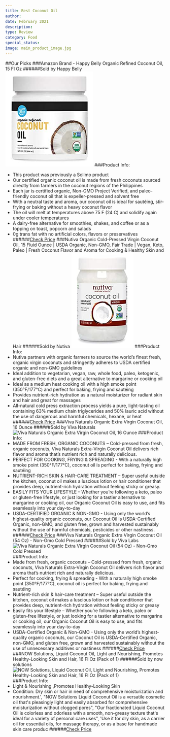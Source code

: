 ```yaml
---
title: Best Coconut Oil
author: 
date: February 2021
description: 
type: Review
category: Food
special_status: 
image: main_product_image.jpg
---
```

##Our Picks
###Amazon Brand - Happy Belly Organic Refined Coconut Oil, 15 Fl Oz
######Sold by Happy Belly
![Amazon Brand - Happy Belly Organic Refined Coconut Oil, 15 Fl Oz](./AmazonBra.jpeg)
###Product Info:
- This product was previously a Solimo product
- Our certified organic coconut oil is made from fresh coconuts sourced directly from farmers in the coconut regions of the Philippines
- Each jar is certified organic, Non-GMO Project Verified, and paleo-friendly coconut oil that is expeller-pressed and solvent free
- With a neutral taste and aroma, our coconut oil is ideal for sautéing, stir-frying or baking without a heavy coconut flavor
- The oil will melt at temperatures above 75 F (24 C) and solidify again under cooler temperatures
- A dairy-free alternative for smoothies, shakes, and coffee or as a topping on toast, popcorn and salads
- 0g trans fat with no artificial colors, flavors or preservatives
######[Check Price](https://www.amazon.comhttps://www.amazon.com/gp/slredirect/picassoRedirect.html/ref=pa_sp_atf_aps_sr_pg1_1?ie=UTF8&adId=A0606681Y96HPDOND3H2&url=%2FAmazon-Brand-Organic-Refined-Coconut%2Fdp%2FB07PLZH4QD%2Fref%3Dsr_1_1_sspa%3Fdchild%3D1%26keywords%3Dcoconut%2Boil%26qid%3D1614386339%26sr%3D8-1-spons%26psc%3D1&qualifier=1614386339&id=1188389297258896&widgetName=sp_atf)
###Nutiva Organic Cold-Pressed Virgin Coconut Oil, 15 Fluid Ounce | USDA Organic, Non-GMO, Fair Trade | Vegan, Keto, Paleo | Fresh Coconut Flavor and Aroma for Cooking & Healthy Skin and Hair
######Sold by Nutiva
![Nutiva Organic Cold-Pressed Virgin Coconut Oil, 15 Fluid Ounce | USDA Organic, Non-GMO, Fair Trade | Vegan, Keto, Paleo | Fresh Coconut Flavor and Aroma for Cooking & Healthy Skin and Hair](./NutivaOrg.jpeg)
###Product Info:
- Nutiva partners with organic farmers to source the world’s finest fresh, organic virgin coconuts and stringently adheres to USDA certified organic and non-GMO guidelines
- Ideal addition to vegetarian, vegan, raw, whole food, paleo, ketogenic, and gluten-free diets and a great alternative to margarine or cooking oil
- Ideal as a medium heat cooking oil with a high smoke point (350°F/177°C) and perfect for baking, frying and sautéing
- Provides nutrient-rich hydration as a natural moisturizer for radiant skin and hair and great for massages
- All-natural cold press extraction process yields a pure, light-tasting oil containing 63% medium chain triglycerides and 50% lauric acid without the use of dangerous and harmful chemicals, hexane, or heat
######[Check Price](https://www.amazon.comhttps://www.amazon.com/gp/slredirect/picassoRedirect.html/ref=pa_sp_atf_aps_sr_pg1_1?ie=UTF8&adId=A0553665C4DYF7VSGJMZ&url=%2FNutiva-Cold-Pressed-Unrefined-Sustainably-Coconuts%2Fdp%2FB004NTCE1M%2Fref%3Dsr_1_2_sspa%3Fdchild%3D1%26keywords%3Dcoconut%2Boil%26qid%3D1614386339%26sr%3D8-2-spons%26psc%3D1&qualifier=1614386339&id=1188389297258896&widgetName=sp_atf)
###Viva Naturals Organic Extra Virgin Coconut Oil, 16 Ounce
######Sold by Viva Naturals
![Viva Naturals Organic Extra Virgin Coconut Oil, 16 Ounce](https://images-na.ssl-images-amazon.com/images/I/41F7TqeUymL._SX300_SY300_QL70_ML2_.jpg)
###Product Info:
- MADE FROM FRESH, ORGANIC COCONUTS – Cold-pressed from fresh, organic coconuts, Viva Naturals Extra-Virgin Coconut Oil delivers rich flavor and aroma that’s nutrient rich and naturally delicious.
- PERFECT FOR COOKING, FRYING & SPREADING - With a naturally high smoke point (350°F/177°C), coconut oil is perfect for baking, frying and sautéing
- NUTRIENT-RICH SKIN & HAIR-CARE TREATMENT – Super useful outside the kitchen, coconut oil makes a luscious lotion or hair conditioner that provides deep, nutrient-rich hydration without feeling sticky or greasy.
- EASILY FITS YOUR LIFESTYLE – Whether you’re following a keto, paleo or gluten-free lifestyle, or just looking for a tastier alternative to margarine or cooking oil, our Organic Coconut Oil is easy to use, and fits seamlessly into your day-to-day
- USDA-CERTIFIED ORGANIC & NON-GMO - Using only the world’s highest-quality organic coconuts, our Coconut Oil is USDA-Certified Organic, non-GMO, and gluten free, grown and harvested sustainably without the use of harmful chemicals, pesticides or other nastiness.
######[Check Price](https://www.amazon.comhttps://www.amazon.com/gp/slredirect/picassoRedirect.html/ref=pa_sp_atf_aps_sr_pg1_1?ie=UTF8&adId=A0690805U9CYU6ENJ7FR&url=%2FViva-Naturals-Organic-Virgin-Coconut%2Fdp%2FB00DS842HS%2Fref%3Dsr_1_3_sspa%3Fdchild%3D1%26keywords%3Dcoconut%2Boil%26qid%3D1614386339%26sr%3D8-3-spons%26psc%3D1&qualifier=1614386339&id=1188389297258896&widgetName=sp_atf)
###Viva Naturals Organic Extra Virgin Coconut Oil (54 Oz) - Non-Gmo Cold Pressed
######Sold by Viva Labs
![Viva Naturals Organic Extra Virgin Coconut Oil (54 Oz) - Non-Gmo Cold Pressed](https://images-na.ssl-images-amazon.com/images/I/61Djr4g4JwL.__AC_SX300_SY300_QL70_ML2_.jpg)
###Product Info:
- Made from fresh, organic coconuts – Cold-pressed from fresh, organic coconuts, Viva Naturals Extra-Virgin Coconut Oil delivers rich flavor and aroma that’s nutrient rich and naturally delicious.
- Perfect for cooking, frying & spreading - With a naturally high smoke point (350°F/177°C), coconut oil is perfect for baking, frying and sautéing
- Nutrient-rich skin & hair-care treatment – Super useful outside the kitchen, coconut oil makes a luscious lotion or hair conditioner that provides deep, nutrient-rich hydration without feeling sticky or greasy
- Easily fits your lifestyle – Whether you’re following a keto, paleo or gluten-free lifestyle, or just looking for a tastier alternative to margarine or cooking oil, our Organic Coconut Oil is easy to use, and fits seamlessly into your day-to-day
- USDA-Certified Organic & Non-GMO - Using only the world’s highest-quality organic coconuts, our Coconut Oil is USDA-Certified Organic, non-GMO, and gluten free, grown and harvested sustainably without the use of unnecessary additives or nastiness
######[Check Price](https://www.amazon.comhttps://www.amazon.com/gp/slredirect/picassoRedirect.html/ref=pa_sp_atf_aps_sr_pg1_1?ie=UTF8&adId=A06972051MHQN8DZZNPCF&url=%2FViva-Naturals-Organic-Virgin-Coconut%2Fdp%2FB00HNTPF7E%2Fref%3Dsr_1_4_sspa%3Fdchild%3D1%26keywords%3Dcoconut%2Boil%26qid%3D1614386339%26sr%3D8-4-spons%26psc%3D1&qualifier=1614386339&id=1188389297258896&widgetName=sp_atf)
###NOW Solutions, Liquid Coconut Oil, Light and Nourishing, Promotes Healthy-Looking Skin and Hair, 16 Fl Oz (Pack of 1)
######Sold by now solutions
![NOW Solutions, Liquid Coconut Oil, Light and Nourishing, Promotes Healthy-Looking Skin and Hair, 16 Fl Oz (Pack of 1)](https://images-na.ssl-images-amazon.com/images/I/31Twj5YQKGL._SX300_SY300_QL70_ML2_.jpg)
###Product Info:
- Light & Nourishing ,Promotes Healthy-Looking Skin
- Condition: Dry skin or hair in need of comprehensive moisturization and nourishment.', "NOW Solutions Liquid Coconut Oil is a versatile cosmetic oil that's pleasingly light and easily absorbed for comprehensive moisturization without clogged pores", "Our fractionated Liquid Coconut Oil is colorless and odorless with a smooth, non-greasy texture that's ideal for a variety of personal care uses", 'Use it for dry skin, as a carrier oil for essential oils, for massage therapy, or as a base for handmade skin care produc
######[Check Price](https://www.amazon.comhttps://www.amazon.com/NOW-Solutions-Liquid-Coconut-16-Ounce/dp/B017DT4HM2/ref=sr_1_6?dchild=1&keywords=coconut+oil&qid=1614386339&sr=8-6)
